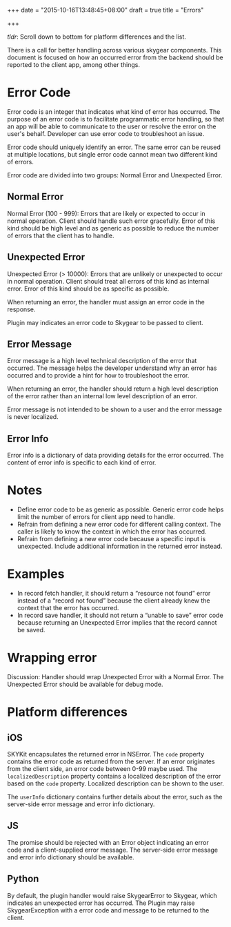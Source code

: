 +++
date = "2015-10-16T13:48:45+08:00"
draft = true
title = "Errors"

+++

*tldr*: Scroll down to bottom for platform differences and the list.

There is a call for better handling across various skygear components. This document is focused on how an occurred error from the backend should be reported to the client app, among other things.

# Error Code

Error code is an integer that indicates what kind of error has occurred. The purpose of an error code is to facilitate programmatic error handling, so that an app will be able to communicate to the user or resolve the error on the user's behalf. Developer can use error code to troubleshoot an issue.

Error code should uniquely identify an error. The same error can be reused at multiple locations, but single error code cannot mean two different kind of errors.

Error code are divided into two groups: Normal Error and Unexpected Error.

## Normal Error

Normal Error (100 - 999): Errors that are likely or expected to occur in normal operation. Client should handle such error gracefully. Error of this kind should be high level and as generic as possible to reduce the number of errors that the client has to handle.

## Unexpected Error

Unexpected Error (> 10000): Errors that are unlikely or unexpected to occur in normal operation. Client should treat all errors of this kind as internal error. Error of this kind should be as specific as possible.

When returning an error, the handler must assign an error code in the response.

Plugin may indicates an error code to Skygear to be passed to client.

## Error Message

Error message is a high level technical description of the error that occurred. The message helps the developer understand why an error has occurred and to provide a hint for how to troubleshoot the error.

When returning an error, the handler should return a high level description of the error rather than an internal low level description of an error.

Error message is not intended to be shown to a user and the error message is never localized.

## Error Info

Error info is a dictionary of data providing details for the error occurred. The content of error info is specific to each kind of error.

# Notes

* Define error code to be as generic as possible. Generic error code helps limit the number of errors for client app need to handle.
* Refrain from defining a new error code for different calling context. The caller is likely to know the context in which the error has occurred.
* Refrain from defining a new error code because a specific input is unexpected. Include additional information in the returned error instead.

# Examples

* In record fetch handler, it should return a “resource not found” error instead of a “record not found” because the client already knew the context that the error has occurred.
* In record save handler, it should not return a “unable to save” error code because returning an Unexpected Error implies that the record cannot be saved.

# Wrapping error

Discussion: Handler should wrap Unexpected Error with a Normal Error. The Unexpected Error should be available for debug mode.

# Platform differences

## iOS

SKYKit encapsulates the returned error in NSError. The `code` property contains the error code as returned from the server. If an error originates from the client side, an error code between 0-99 maybe used. The `localizedDescription` property contains a localized description of the error based on the `code` property. Localized description can be shown to the user.

The `userInfo` dictionary contains further details about the error, such as the server-side error message and error info dictionary.

## JS

The promise should be rejected with an Error object indicating an error code and a client-supplied error message. The server-side error message and error info dictionary should be available.

## Python

By default, the plugin handler would raise SkygearError to Skygear, which indicates an unexpected error has occurred. The Plugin may raise SkygearException with a error code and message to be returned to the client.

